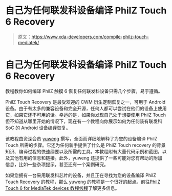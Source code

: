 # 自己为任何联发科设备编译 PhilZ Touch 6 Recovery

> 原文：<https://www.xda-developers.com/compile-philz-touch-mediatek/>

# 自己为任何联发科设备编译 PhilZ Touch 6 Recovery

教程教你如何编译 PhilZ 触摸 6 恢复任何联发科设备只需几个步骤，易于遵循。

PhilZ Touch Recovery 是最受欢迎的 CWM 衍生定制恢复之一，可用于 Android 设备。由于有太多的兼容设备和完全开源，任何人都可以尝试在他们的设备上使用它，如果它还不可用的话。幸运的是，如果你发现自己处于想要使用 PhilZ Touch 但不知道从哪里开始的情况下，现在有一个教程向你展示如何为任何装有联发科 SoC 的 Android 设备编译恢复。

该教程由资深会员 [yuweng](http://forum.xda-developers.com/member.php?u=4478781) 撰写，全面而详细地解释了为您的设备编译 PhilZ Touch 所需的步骤。它还为任何新手提供了什么是 PhilZ Touch recovery 的背景知识、编译过程的快速纲要以及所需的工具。本教程附有大量代码示例和截图，以及其他有用的信息和链接。此外，yuweng 还提供了一些可能对您有帮助的附加信息，比如一些杂项提示，甚至还有一个案例研究。

如果您拥有一台采用联发科芯片的设备，并且正在寻找为您的设备编译 PhilZ Touch Recovery 的教程，那么 yuweng 的教程是一个很好的起点。前往[PhilZ Touch 6 for MediaTek devices 教程线程](http://forum.xda-developers.com/android/development/huide-how-to-compile-philz-touch-6-t2862706)了解更多信息。